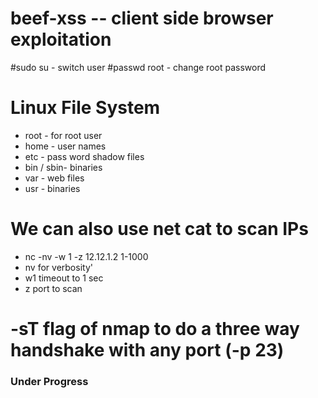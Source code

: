 # beef-xss -- client side browser exploitation
#sudo su - switch user
#passwd root - change root password
# Linux File System
- root - for root user
- home - user names
- etc - pass word shadow files
- bin / sbin- binaries
- var - web files
- usr - binaries
# We can also use net cat to scan IPs
- nc -nv -w 1 -z 12.12.1.2 1-1000
- nv for verbosity'
-  w1 timeout to 1 sec
-  z port to scan
# -sT flag of nmap to do a three way handshake with any port (-p 23)
### Under Progress
